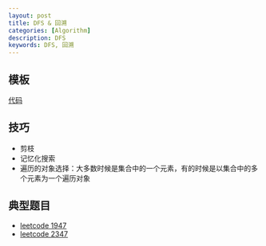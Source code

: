 ```yaml
---
layout: post
title: DFS & 回溯
categories: [Algorithm]
description: DFS
keywords: DFS, 回溯
---
```



## 模板
[代码](https://github.com/joeyzyz/leetcode-template/blob/main/traverse/DFS.py)

## 技巧
* 剪枝
* 记忆化搜索
* 遍历的对象选择：大多数时候是集合中的一个元素，有的时候是以集合中的多个元素为一个遍历对象

## 典型题目

* [leetcode 1947](https://leetcode-cn.com/problems/maximum-compatibility-score-sum/)
* [leetcode 2347](https://leetcode-cn.com/problems/minimum-number-of-work-sessions-to-finish-the-tasks/)
